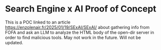 # Search Engine x AI Proof of Concept
This is a POC  linked to an article https://enzolenair.fr/2025/01/19/SExAI/SExAI/  about gathering info from FOFA and ask an LLM to analyze the HTML body of the open-dir server in order to find malicious tools. May not work in the future. Will not be updated.
